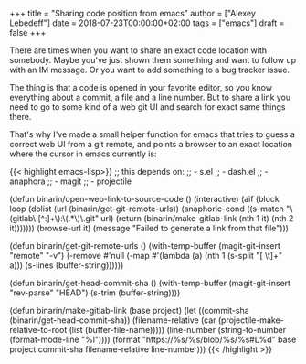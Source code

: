 +++
title = "Sharing code position from emacs"
author = ["Alexey Lebedeff"]
date = 2018-07-23T00:00:00+02:00
tags = ["emacs"]
draft = false
+++

There are times when you want to share an exact code location with
somebody. Maybe you've just shown them something and want to follow
up with an IM message. Or you want to add something to a bug
tracker issue.

The thing is that a code is opened in your favorite
editor, so you know everything about a commit, a file and a line
number. But to share a link you need to go to some kind of a web
git UI and search for exact same things there.

That's why I've made a small helper function for emacs that tries
to guess a correct web UI from a git remote, and points a browser
to an exact location where the cursor in emacs currently is:

{{< highlight emacs-lisp>}}
;; this depends on:
;; - s.el
;; - dash.el
;; - anaphora
;; - magit
;; - projectile

(defun binarin/open-web-link-to-source-code ()
  (interactive)
  (aif (block loop
           (dolist (url (binarin/get-git-remote-urls))
             (anaphoric-cond
              ((s-match "\\(gitlab\\.[^:]+\\):\\(.*\\)\\.git" url)
               (return (binarin/make-gitlab-link (nth 1 it) (nth 2 it)))))))
      (browse-url it)
    (message "Failed to generate a link from that file")))

(defun binarin/get-git-remote-urls ()
  (with-temp-buffer
    (magit-git-insert "remote" "-v")
    (-remove #'null
             (-map #'(lambda (a)
                       (nth 1 (s-split "[ \t]+" a)))
                   (s-lines (buffer-string))))))

(defun binarin/get-head-commit-sha ()
  (with-temp-buffer
    (magit-git-insert "rev-parse" "HEAD")
    (s-trim (buffer-string))))

(defun binarin/make-gitlab-link (base project)
  (let ((commit-sha (binarin/get-head-commit-sha))
        (filename-relative
         (car (projectile-make-relative-to-root (list (buffer-file-name)))))
        (line-number (string-to-number (format-mode-line "%l"))))
    (format "https://%s/%s/blob/%s/%s#L%d"
            base project commit-sha filename-relative line-number)))
{{< /highlight >}}
